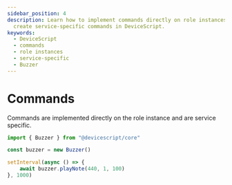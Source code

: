 ```yaml
---
sidebar_position: 4
description: Learn how to implement commands directly on role instances and
  create service-specific commands in DeviceScript.
keywords:
  - DeviceScript
  - commands
  - role instances
  - service-specific
  - Buzzer
---
```

# Commands

Commands are implemented directly on the role instance and are service specific.

```ts edit
import { Buzzer } from "@devicescript/core"

const buzzer = new Buzzer()

setInterval(async () => {
    await buzzer.playNote(440, 1, 100)
}, 1000)
```
